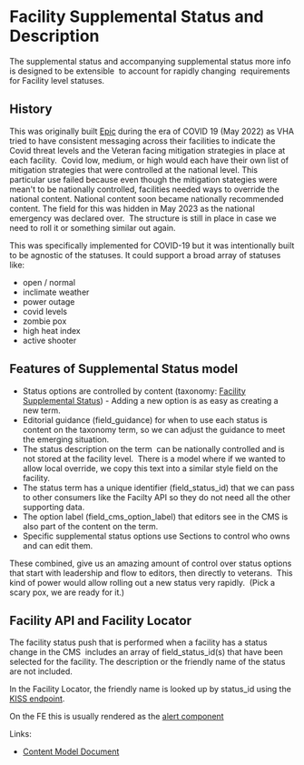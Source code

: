 # Facility Supplemental Status and Description
The supplemental status and accompanying supplemental status more info is designed to be extensible&nbsp; to account for rapidly changing&nbsp; requirements for Facility level statuses.

## History

This was originally built [Epic](https://github.com/department-of-veterans-affairs/va.gov-cms/issues/8946) during the era of COVID 19 (May 2022) as VHA tried to have consistent messaging across their facilities to indicate the Covid threat levels and the Veteran facing mitigation strategies in place at each facility.&nbsp; Covid low, medium, or high would each have their own list of&nbsp; mitigation strategies that were controlled at the national level. This particular use failed because even though the mitigation stategies were mean't to be nationally controlled, facilities needed ways to override the national content. National content soon became nationally recommended content. The field for this was hidden in May 2023 as the national emergency was declared over.&nbsp; The structure is still in place in case we need to roll it or something similar out again.

This was specifically implemented for COVID-19 but it was intentionally built to be agnostic of the statuses. It could support a broad array of statuses like:

- open / normal
- inclimate weather
- power outage
- covid levels
- zombie pox
- high heat index
- active shooter


## Features of Supplemental Status model

- Status options are controlled by content (taxonomy: <a href="/admin/structure/taxonomy/manage/facility_supplemental_status/overview">Facility Supplemental Status</a>) - Adding a new option is as easy as creating a new term.
- Editorial guidance (field_guidance)&nbsp;for when to use each status is content on the taxonomy term, so we can adjust the guidance to meet the emerging situation.
- The status description on&nbsp;the term&nbsp;&nbsp;can be nationally controlled and is not stored at the facility level.&nbsp; There is a model where if we wanted to allow local override,&nbsp;we copy this text into a similar style field on the facility.
- The status term has a unique identifier (field_status_id) that we can pass to other consumers like the Facilty API so they do not need all the other supporting data.
- The option label (field_cms_option_label) that editors see in the CMS is also part of the content on the term.
- Specific supplemental status options use Sections to control who owns and can edit them.


These combined, give us an amazing amount of control over status options that start with leadership and flow to editors, then directly to veterans.&nbsp; This kind of power would allow rolling out a new status very rapidly.&nbsp; (Pick a scary pox, we are ready for it.)



## Facility API and Facility Locator

The facility status push that is performed when a facility has a status change in the CMS&nbsp; includes an array of field_status_id(s) that have been selected for the facility. The description or the friendly name of the status are not included.

In the Facility Locator, the friendly name is looked up by status_id using the [KISS endpoint](https://www.va.gov/data/cms/vamc-facility-supplemental-status.json).

On the FE this is usually rendered as the [alert component](https://design.va.gov/components/alert-expandable) 

Links:
- [Content Model Document](https://prod.cms.va.gov/admin/structure/cm_document/note/118/Supplemental-Status)
